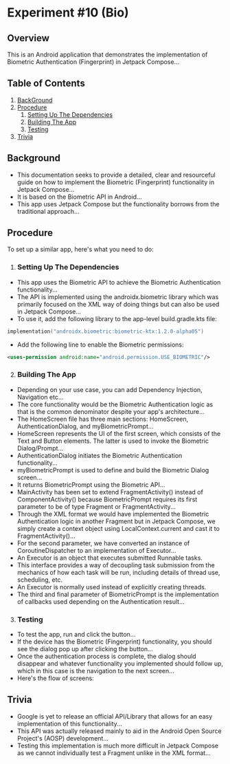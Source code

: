
# Experiment #10 (Bio)

## Overview
This is an Android application that demonstrates the implementation of Biometric Authentication (Fingerprint) in Jetpack Compose...

## Table of Contents

1. [BackGround](#Background)
2. [Procedure](#Procedure)
    1. [Setting Up The Dependencies](#Setting-Up-The-Dependencies)
    2. [Building The App](#Building-The-App)
    3. [Testing](#Testing)
3. [Trivia](#Trivia)

## Background
- This documentation seeks to provide a detailed, clear and resourceful guide on how to implement the Biometric (Fingerprint) functionality in Jetpack Compose...
- It is based on the Biometric API in Android...
- This app uses Jetpack Compose but the functionality borrows from the traditional approach...

## Procedure
To set up a similar app, here's what you need to do:

1. ### Setting Up The Dependencies
- This app uses the Biometric API to achieve the Biometric Authentication functionality...
- The API is implemented using the androidx.biometric library which was primarily focused on the XML way of doing things but can also be used in Jetpack Compose...
- To use it, add the following library to the app-level build.gradle.kts file:

```kotlin
implementation("androidx.biometric:biometric-ktx:1.2.0-alpha05")
```
- Add the following line to enable the Biometric permissions:

```xml
<uses-permission android:name="android.permission.USE_BIOMETRIC"/>
```

2. ### Building The App
- Depending on your use case, you can add Dependency Injection, Navigation etc...
- The core functionality would be the Biometric Authentication logic as that is the common denominator despite your app's architecture...
- The HomeScreen file has three main sections: HomeScreen, AuthenticationDialog, and myBiometricPrompt...
- HomeScreen represents the UI of the first screen, which consists of the Text and Button elements. The latter is used to invoke the Biometric Dialog/Prompt...
- AuthenticationDialog initiates the Biometric Authentication functionality...
- myBiometricPrompt is used to define and build the Biometric Dialog screen...
- It returns BiometricPrompt using the Biometric API...
- MainActivity has been set to extend FragmentActivity() instead of ComponentActivity() because BiometricPrompt requires its first parameter to be of type Fragment or FragmentActivity...
- Through the XML format we would have implemented the Biometric Authentication logic in another Fragment but in Jetpack Compose, we simply create a context object using LocalContext.current and cast it to FragmentActivity()...
- For the second parameter, we have converted an instance of CoroutineDispatcher to an implementation of Executor...
- An Executor is an object that executes submitted Runnable tasks. 
- This interface provides a way of decoupling task submission from the mechanics of how each task will be run, including details of thread use, scheduling, etc. 
- An Executor is normally used instead of explicitly creating threads.
- The third and final parameter of BiometricPrompt is the implementation of callbacks used depending on the Authentication result...

3. ### Testing
- To test the app, run and click the button...
- If the device has the Biometric (Fingerprint) functionality, you should see the dialog pop up after clicking the button...
- Once the authentication process is complete, the dialog should disappear and whatever functionality you implemented should follow up, which in this case is the navigation to the next screen...
- Here's the flow of screens:



## Trivia
- Google is yet to release an official API/Library that allows for an easy implementation of this functionality...
- This API was actually released mainly to aid in the Android Open Source Project's (AOSP) development...
- Testing this implementation is much more difficult in Jetpack Compose as we cannot individually test a Fragment unlike in the XML format...